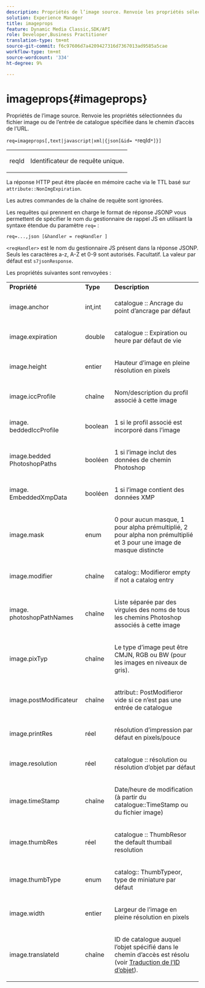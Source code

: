 ```yaml
---
description: Propriétés de l’image source. Renvoie les propriétés sélectionnées du fichier image ou de l’entrée de catalogue spécifiée dans le chemin d’accès de l’URL.
solution: Experience Manager
title: imageprops
feature: Dynamic Media Classic,SDK/API
role: Developer,Business Practitioner
translation-type: tm+mt
source-git-commit: f6c97606d7a4209427316d7367013ad9585a5cae
workflow-type: tm+mt
source-wordcount: '334'
ht-degree: 9%

---
```



# imageprops{#imageprops}

Propriétés de l’image source. Renvoie les propriétés sélectionnées du fichier image ou de l’entrée de catalogue spécifiée dans le chemin d’accès de l’URL.

`req=imageprops[,text|javascript|xml|{json[&id= *`reqId`*]}]`

<table id="simpletable_8E03127D50444CA7878A6B08E866EE2E"> 
 <tr class="strow"> 
  <td class="stentry"> <p><span class="codeph"><span class="varname"> reqId</span></span> </p> </td> 
  <td class="stentry"> <p>Identificateur de requête unique. </p></td> 
 </tr> 
</table>

La réponse HTTP peut être placée en mémoire cache via le TTL basé sur `attribute::NonImgExpiration`.

Les autres commandes de la chaîne de requête sont ignorées.

Les requêtes qui prennent en charge le format de réponse JSONP vous permettent de spécifier le nom du gestionnaire de rappel JS en utilisant la syntaxe étendue du paramètre `req=` :

`req=...,json [&handler = reqHandler ]`

`<reqHandler>` est le nom du gestionnaire JS présent dans la réponse JSONP. Seuls les caractères a-z, A-Z et 0-9 sont autorisés. Facultatif. La valeur par défaut est `s7jsonResponse`.

Les propriétés suivantes sont renvoyées :

<table id="table_5F289E2E21594A5598DF98E65DEDDFA0"> 
 <tbody> 
  <tr> 
   <td> <b> Propriété</b> </td> 
   <td> <b> Type</b> </td> 
   <td> <b> Description</b> </td> 
  </tr> 
  <tr> 
   <td> <p> <span class="codeph"> image.anchor</span> </p> </td> 
   <td> <p> int,int </p> </td> 
   <td> <p> <span class="codeph"> catalogue ::</span> Ancrage du point d’ancrage par défaut </p> </td> 
  </tr> 
  <tr> 
   <td> <p> <span class="codeph"> image.expiration</span> </p> </td> 
   <td> <p> double </p> </td> 
   <td> <p> <span class="codeph"> catalogue ::</span> Expiration ou heure par défaut de vie </p> </td> 
  </tr> 
  <tr> 
   <td> <p> <span class="codeph"> image.height</span> </p> </td> 
   <td> <p> entier </p> </td> 
   <td> <p>Hauteur d’image en pleine résolution en pixels </p> </td> 
  </tr> 
  <tr> 
   <td> <p> <span class="codeph"> image.iccProfile</span> </p> </td> 
   <td> <p> chaîne </p> </td> 
   <td> <p> Nom/description du profil associé à cette image </p> </td> 
  </tr> 
  <tr> 
   <td> <p> <span class="codeph"> image. beddedIccProfile</span> </p> </td> 
   <td> <p> boolean </p> </td> 
   <td> <p> 1 si le profil associé est incorporé dans l’image </p> </td> 
  </tr> 
  <tr> 
   <td> <p> <span class="codeph"> image.bedded PhotoshopPaths</span> </p> </td> 
   <td> <p> booléen </p> </td> 
   <td> <p> 1 si l’image inclut des données de chemin Photoshop </p> </td> 
  </tr> 
  <tr> 
   <td> <p> <span class="codeph"> image. EmbeddedXmpData</span> </p> </td> 
   <td> <p> booléen </p> </td> 
   <td> <p> 1 si l’image contient des données XMP </p> </td> 
  </tr> 
  <tr> 
   <td> <p> <span class="codeph"> image.mask</span> </p> </td> 
   <td> <p> enum </p> </td> 
   <td> <p> 0 pour aucun masque, 1 pour alpha prémultiplié, 2 pour alpha non prémultiplié et 3 pour une image de masque distincte </p> </td> 
  </tr> 
  <tr> 
   <td> <p> <span class="codeph"> image.modifier</span> </p> </td> 
   <td> <p> chaîne </p> </td> 
   <td> <p> <span class="codeph"> catalog::</span> Modifieror empty if not a catalog entry </p> </td> 
  </tr> 
  <tr> 
   <td> <p> <span class="codeph"> image. photoshopPathNames</span> </p> </td> 
   <td> <p> chaîne </p> </td> 
   <td> <p> Liste séparée par des virgules des noms de tous les chemins Photoshop associés à cette image </p> </td> 
  </tr> 
  <tr> 
   <td> <p> <span class="codeph"> image.pixTyp</span> </p> </td> 
   <td> <p> chaîne </p> </td> 
   <td> <p> Le type d’image peut être CMJN, RGB ou BW (pour les images en niveaux de gris). </p> </td> 
  </tr> 
  <tr> 
   <td> <p> <span class="codeph"> image.postModificateur</span> </p> </td> 
   <td> <p> chaîne </p> </td> 
   <td> <p> <span class="codeph"> attribut::</span> PostModifieror vide si ce n’est pas une entrée de catalogue </p> </td> 
  </tr> 
  <tr> 
   <td> <p> <span class="codeph"> image.printRes</span> </p> </td> 
   <td> <p> réel </p> </td> 
   <td> <p> résolution d’impression par défaut en pixels/pouce </p> </td> 
  </tr> 
  <tr> 
   <td> <p> <span class="codeph"> image.resolution</span> </p> </td> 
   <td> <p> réel </p> </td> 
   <td> <p> <span class="codeph"> catalogue ::</span> résolution ou résolution d’objet par défaut </p> </td> 
  </tr> 
  <tr> 
   <td> <p> <span class="codeph"> image.timeStamp</span> </p> </td> 
   <td> <p> chaîne </p> </td> 
   <td> <p>Date/heure de modification (à partir du <span class="codeph"> catalogue::TimeStamp</span> ou du fichier image) </p> </td> 
  </tr> 
  <tr> 
   <td> <p> <span class="codeph"> image.thumbRes</span> </p> </td> 
   <td> <p> réel </p> </td> 
   <td> <p> <span class="codeph"> catalogue ::</span> ThumbResor the default thumbail resolution </p> </td> 
  </tr> 
  <tr> 
   <td> <p> <span class="codeph"> image.thumbType</span> </p> </td> 
   <td> <p> enum </p> </td> 
   <td> <p> <span class="codeph"> catalog::</span> ThumbTypeor, type de miniature par défaut </p> </td> 
  </tr> 
  <tr> 
   <td> <p> <span class="codeph"> image.width</span> </p> </td> 
   <td> <p> entier </p> </td> 
   <td> <p> Largeur de l’image en pleine résolution en pixels </p> </td> 
  </tr> 
  <tr> 
   <td> <p> <span class="codeph"> image.translateId</span> </p> </td> 
   <td> <p> chaîne </p> </td> 
   <td> <p> ID de catalogue auquel l’objet <span class="varname"> </span> spécifié dans le chemin d’accès est résolu (voir <a href="../../../../../../is-api/http-ref/image-serving-api-ref/c-http-protocol-reference/c-syntax-and-features/r-object-id-translation.md#reference-cf3e34e6cbb346d69ded9982bfdef414" type="reference" format="dita" scope="local"> Traduction de l’ID d’objet</a>). </p> </td> 
  </tr> 
 </tbody> 
</table>

